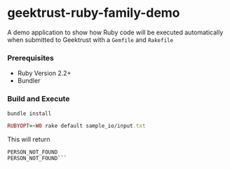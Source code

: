 # geektrust-ruby-family-demo

A demo application to show how Ruby code will be executed automatically when submitted to Geektrust with a `Gemfile` and `Rakefile`

### Prerequisites 
* Ruby Version 2.2+
* Bundler

### Build and Execute

```ruby
bundle install

RUBYOPT=-W0 rake default sample_io/input.txt
```

This will return 

```CHILD_ADDITION_FAILED
PERSON_NOT_FOUND
PERSON_NOT_FOUND```

